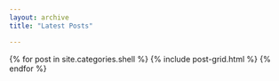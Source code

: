 ```yaml
---
layout: archive
title: "Latest Posts"

---
```


<div class="tiles">
{% for post in site.categories.shell %}
	{% include post-grid.html %}
{% endfor %}
</div><!-- /.tiles -->
